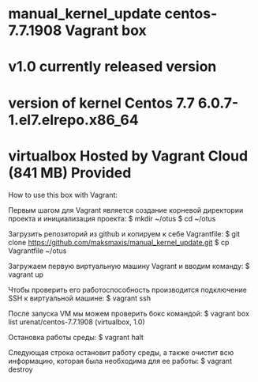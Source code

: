 # manual_kernel_update centos-7.7.1908 Vagrant box
# v1.0 currently released version
# version of kernel Centos 7.7 6.0.7-1.el7.elrepo.x86_64 
# virtualbox Hosted by Vagrant Cloud (841 MB) Provided 

How to use this box with Vagrant:

Первым шагом для Vagrant является создание корневой директории проекта и инициализация проекта:
$ mkdir ~/otus
$ cd ~/otus

Загрузить репозиторий из github и копируем к себе Vagrantfile: 
$ git clone https://github.com/maksmaxis/manual_kernel_update.git
$ cp Vagrantfile ~/otus

Загружаем первую виртуальную машину Vagrant и вводим команду:
$ vagrant up

Чтобы проверить его работоспособность производится подключение SSH к виртуальной машине: 
$ vagrant ssh

После запуска VM мы можем проверить бокc командой:
$ vagrant box list
urenat/centos-7.7.1908 (virtualbox, 1.0)

Остановка работы среды:
$ vagrant halt

Следующая строка остановит работу среды, а также очистит всю информацию, которая была необходима для ее работы:
$ vagrant destroy
